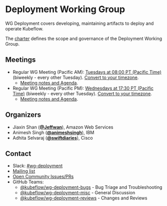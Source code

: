<!---
This is an autogenerated file!

Please do not edit this file directly, but instead make changes to the
sigs.yaml file in the project root.

To understand how this file is generated, see https://github.com/kubeflow/community/generator/README.md
--->
# Deployment Working Group

WG Deployment covers developing, maintaining artifacts to deploy and operate Kubeflow.

The [charter](charter.md) defines the scope and governance of the Deployment Working Group.

## Meetings
* Regular WG Meeting (Pacific AM): [Tuesdays at 08:00 PT (Pacific Time)]() (biweekly - every other Tuesday). [Convert to your timezone](http://www.thetimezoneconverter.com/?t=08:00&tz=PT%20%28Pacific%20Time%29).
  * [Meeting notes and Agenda](http://bit.ly/kf-meeting-notes).
* Regular WG Meeting (Pacific PM): [Wednesdays at 17:30 PT (Pacific Time)]() (biweekly - every other Tuesday). [Convert to your timezone](http://www.thetimezoneconverter.com/?t=17:30&tz=PT%20%28Pacific%20Time%29).
  * [Meeting notes and Agenda](http://bit.ly/kf-meeting-notes).

## Organizers

* Jiaxin Shan (**[@Jeffwan](https://github.com/Jeffwan)**), Amazon Web Services
* Animesh Singh (**[@animeshsingh](https://github.com/animeshsingh)**), IBM
* Adhita Selvaraj (**[@swiftdiaries](https://github.com/swiftdiaries)**), Cisco

## Contact
- Slack: [#wg-deployment](https://kubeflow.slack.com/messages/wg-deployment)
- [Mailing list](https://groups.google.com/forum/#!forum/kubeflow-discuss)
- [Open Community Issues/PRs](https://github.com/kubeflow/community/labels/wg%2Farea/wg-deployment)
- GitHub Teams:
    - [@kubeflow/wg-deployment-bugs](https://github.com/orgs/kubeflow/teams/wg-deployment-bugs) - Bug Triage and Troubleshooting
    - [@kubeflow/wg-deployment-misc](https://github.com/orgs/kubeflow/teams/wg-deployment-misc) - General Discussion
    - [@kubeflow/wg-deployment-reviews](https://github.com/orgs/kubeflow/teams/wg-deployment-reviews) - Changes and Reviews
<!-- BEGIN CUSTOM CONTENT -->

<!-- END CUSTOM CONTENT -->

